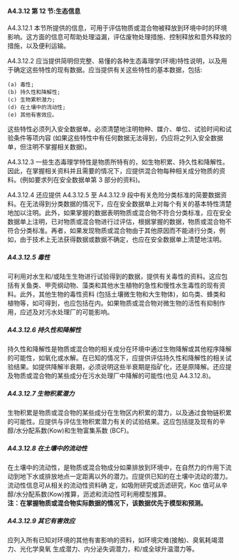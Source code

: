 <h4>A4.3.12 第 12 节:生态信息</h4>
<p>A4.3.12.1 本节所提供的信息，可用于评估物质或混合物被释放到环境中时的环境影响。这方面的信息可帮助处理溢漏，评估废物处理措施、控制释放和意外释放的措施，以及便利运输。</p>
<p>A4.3.12.2 应当提供简明但完整、易懂的各种生态毒理学(环境)特性说明，以及用于确定这些特性的现有数据。应当提供有关这些特性的基本数据，包括:
</p>

	(a) 毒性;
	(b) 持久性和降解性;
	(c) 生物累积潜力;
	(d) 在土壤中的流动性;
	(e) 其他有害效应。

<p>这些特性必须列入安全数据单。必须清楚地注明物种、媒介、单位、试验时间和试验条件等项内容 (如果这些特性中有任何数据无法得到，仍应将之列入安全数据单，但注明不掌握相关数据)。</p>
<p>A4.3.12.3 一些生态毒理学特性是物质所特有的，如生物积累、持久性和降解性。因此，在掌握相关资料并且需要的情况下，应提供混合物每种相关成分物质的资料。(例如要求列在安全数据单第 3 部分的资料)。</p>
<p>A4.3.12.4 还应提供 A4.3.12.5 至 A4.3.12.9 段中有关危险分类标准的简要数据资料。在无法得到分类数据的情况下，应在安全数据单上对每个有关的基本特性清楚地加以注明。此外，如果掌握的数据表明物质或混合物不符合分类标准，应在安全数据单上注明，已对物质或混合物进行过评估，根据掌握的数据，物质或混合物不符合分类标准。再者，如果发现物质或混合物由于其他原因而不能进行分类，例如，由于技术上无法获得数据或数据不确定，也应在安全数据单上清楚地注明。</p>
<h5>A4.3.12.5 毒性</h5>
<p>可利用对水生和/或陆生生物进行试验得到的数据，提供有关毒性的资料。这应包括有关鱼类、甲壳纲动物、藻类和其他水生植物的急性和慢性水生毒性的现有资料。此外，其他生物的毒性资料 (包括土壤微生物和大生物体)，如鸟类、蜂类和植物等，如可得到，也应包括在内。如果物质或混合物对微生物的活性有抑制作用，应述及对污水处理厂的可能影响。</p>
<h5>A4.3.12.6 持久性和降解性</h5>
<p>持久性和降解性是物质或混合物的相关成分在环境中通过生物降解或其他程序降解的可能性，如氧化或水解。在已知的情况下，应提供评估持久性和降解性的相关试验结果。如提供降解半衰期，必须说明这些半衰期是指矿化，还是原降解。还应提及物质或混合物的某些成分在污水处理厂中降解的可能性(也见 A4.3.12.8)。</p>
<h5>A4.3.12.7 生物积累潜力</h5>
<p>生物积累是物质或混合物的某些成分在生物区内积累的潜力，以及通过食物链积累的可能性。应提供与评估生物积累潜力有关的试验结果。这应包括提及现有的辛醇/水分配系数(Kow)和生物富集系数 (BCF)。</p>
<h5>A4.3.12.8 在土壤中的流动性</h5>
<p>在土壤中的流动性，是物质或混合物成分如果排放到环境中，在自然力的作用下流动到地下水或排放地点一定距离以外的潜力。应提供已知的在土壤中流动的潜力。流动性信息可从相关的流动性资料确 定，如吸附研究或沥滤研究，Koc 值可从辛醇/水分配系数(Kow)推算，沥滤和流动性可利用模型推算。<br>
<b>注：在掌握物质或混合物实际数据的情况下，该数据优先于模型和预测。</b></p>
<h5>A4.3.12.9 其它有害效应</h5>
<p>应列入所有已知对环境的其他有害影响的资料，如环境灾难(接触)、臭氧耗竭潜力、光化学臭氧 生成潜力、内分泌失调潜力，和/或全球升温潜力等。</p>


